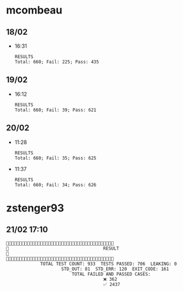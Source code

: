 # mcombeau
## 18/02
- 16:31
	```mcombeau
	RESULTS
	Total: 660; Fail: 225; Pass: 435
	```
## 19/02
- 16:12
    ```mcombeau
    RESULTS
    Total: 660; Fail: 39; Pass: 621
    ```
## 20/02 
- 11:28
    ```mcombeau
    RESULTS
    Total: 660; Fail: 35; Pass: 625
    ```
- 11:37
    ```mcombeau
    RESULTS
    Total: 660; Fail: 34; Pass: 626
    ```

# zstenger93
## 21/02 17:10
```
🏁🏁🏁🏁🏁🏁🏁🏁🏁🏁🏁🏁🏁🏁🏁🏁🏁🏁🏁🏁🏁🏁🏁🏁🏁🏁🏁🏁🏁🏁🏁🏁🏁🏁🏁🏁🏁🏁🏁🏁🏁
🏁                                    RESULT                                    🏁
🏁🏁🏁🏁🏁🏁🏁🏁🏁🏁🏁🏁🏁🏁🏁🏁🏁🏁🏁🏁🏁🏁🏁🏁🏁🏁🏁🏁🏁🏁🏁🏁🏁🏁🏁🏁🏁🏁🏁🏁🏁
             TOTAL TEST COUNT: 933  TESTS PASSED: 706  LEAKING: 0
                     STD_OUT: 81  STD_ERR: 120  EXIT_CODE: 161
                         TOTAL FAILED AND PASSED CASES:
                                     ❌ 362
                                     ✅ 2437
```
